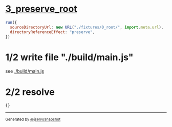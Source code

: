 # [3_preserve_root](../../new_url_directory_3.test.mjs#L42)

```js
run({
  sourceDirectoryUrl: new URL("./fixtures/0_root/", import.meta.url),
  directoryReferenceEffect: "preserve",
})
```

# 1/2 write file "./build/main.js"

see [./build/main.js](./build/main.js)

# 2/2 resolve

```js
{}
```
---

<sub>
  Generated by <a href="https://github.com/jsenv/core/tree/main/packages/independent/snapshot">@jsenv/snapshot</a>
</sub>
